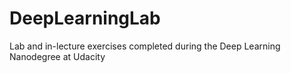 # DeepLearningLab
Lab and in-lecture exercises completed during the Deep Learning Nanodegree at Udacity
